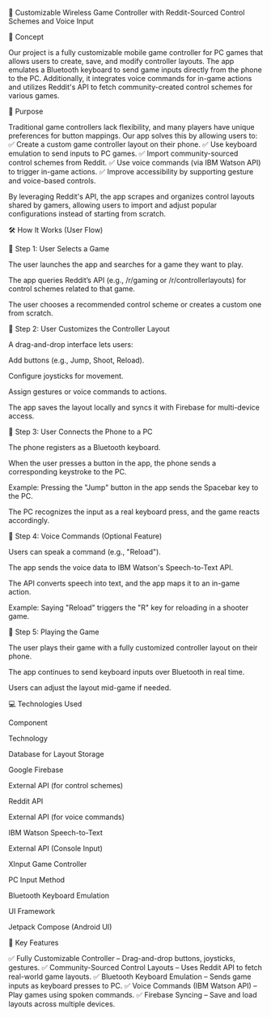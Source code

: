 📌 Customizable Wireless Game Controller with Reddit-Sourced Control Schemes and Voice Input

📖 Concept

Our project is a fully customizable mobile game controller for PC games that allows users to create, save, and modify controller layouts. The app emulates a Bluetooth keyboard to send game inputs directly from the phone to the PC. Additionally, it integrates voice commands for in-game actions and utilizes Reddit's API to fetch community-created control schemes for various games.

🎯 Purpose

Traditional game controllers lack flexibility, and many players have unique preferences for button mappings. Our app solves this by allowing users to:
✅ Create a custom game controller layout on their phone.
✅ Use keyboard emulation to send inputs to PC games.
✅ Import community-sourced control schemes from Reddit.
✅ Use voice commands (via IBM Watson API) to trigger in-game actions.
✅ Improve accessibility by supporting gesture and voice-based controls.

By leveraging Reddit's API, the app scrapes and organizes control layouts shared by gamers, allowing users to import and adjust popular configurations instead of starting from scratch.

🛠 How It Works (User Flow)

🔹 Step 1: User Selects a Game

The user launches the app and searches for a game they want to play.

The app queries Reddit’s API (e.g., /r/gaming or /r/controllerlayouts) for control schemes related to that game.

The user chooses a recommended control scheme or creates a custom one from scratch.

🔹 Step 2: User Customizes the Controller Layout

A drag-and-drop interface lets users:

Add buttons (e.g., Jump, Shoot, Reload).

Configure joysticks for movement.

Assign gestures or voice commands to actions.

The app saves the layout locally and syncs it with Firebase for multi-device access.

🔹 Step 3: User Connects the Phone to a PC

The phone registers as a Bluetooth keyboard.

When the user presses a button in the app, the phone sends a corresponding keystroke to the PC.

Example: Pressing the "Jump" button in the app sends the Spacebar key to the PC.

The PC recognizes the input as a real keyboard press, and the game reacts accordingly.

🔹 Step 4: Voice Commands (Optional Feature)

Users can speak a command (e.g., "Reload").

The app sends the voice data to IBM Watson's Speech-to-Text API.

The API converts speech into text, and the app maps it to an in-game action.

Example: Saying "Reload" triggers the "R" key for reloading in a shooter game.

🔹 Step 5: Playing the Game

The user plays their game with a fully customized controller layout on their phone.

The app continues to send keyboard inputs over Bluetooth in real time.

Users can adjust the layout mid-game if needed.

💻 Technologies Used

Component

Technology

Database for Layout Storage

Google Firebase

External API (for control schemes)

Reddit API

External API (for voice commands)

IBM Watson Speech-to-Text

External API (Console Input)

XInput Game Controller

PC Input Method

Bluetooth Keyboard Emulation

UI Framework

Jetpack Compose (Android UI)

🚀 Key Features

✅ Fully Customizable Controller – Drag-and-drop buttons, joysticks, gestures.
✅ Community-Sourced Control Layouts – Uses Reddit API to fetch real-world game layouts.
✅ Bluetooth Keyboard Emulation – Sends game inputs as keyboard presses to PC.
✅ Voice Commands (IBM Watson API) – Play games using spoken commands.
✅ Firebase Syncing – Save and load layouts across multiple devices.
